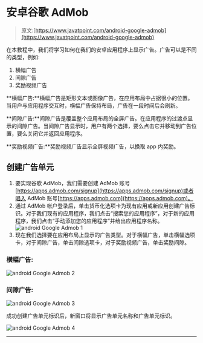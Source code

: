 # 安卓谷歌 AdMob

> 原文:[https://www.javatpoint.com/android-google-admob](https://www.javatpoint.com/android-google-admob)

在本教程中，我们将学习如何在我们的安卓应用程序上显示广告。广告可以是不同的类型，例如:

1.  横幅广告
2.  间隙广告
3.  奖励视频广告

**横幅广告:**横幅广告是矩形文本或图像广告，在应用布局中占据很小的位置。当用户与应用程序交互时，横幅广告保持布局，广告在一段时间后会刷新。

**间隙广告:**间隙广告是覆盖整个应用布局的全屏广告。在应用程序的过渡点显示的间隙广告。当间隙广告显示时，用户有两个选择，要么点击它并移动到广告位置，要么关闭它并返回应用程序。

**奖励视频广告:**奖励视频广告显示全屏视频广告，以换取 app 内奖励。

## 创建广告单元

1.  要实现谷歌 AdMob，我们需要创建 AdMob 账号[https://apps.admob.com/signup](https://apps.admob.com/signup)或者唱入 AdMob 账号[https://apps.admob.com](https://apps.admob.com)。
2.  通过 AdMob 帐户登录后，单击货币化选项卡为现有应用或新应用创建广告标识。对于我们现有的应用程序，我们点击“搜索您的应用程序”，对于新的应用程序，我们点击“手动添加您的应用程序”并给出应用程序名称。
    ![android Google Admob 1](../Images/d68756513ff57a6f2c31622002323ab3.png)
3.  现在我们选择要在应用布局上显示的广告类型。对于横幅广告，单击横幅选项卡，对于间隙广告，单击间隙选项卡，对于奖励视频广告，单击奖励间隙。

### 横幅广告:

![android Google Admob 2](../Images/7901e88f7627e0b18948bb5c3ed67cf3.png)

### 间隙广告:

![android Google Admob 3](../Images/8a1205d04f5137a485e72dff414e85db.png)

成功创建广告单元标识后，新窗口将显示广告单元名称和广告单元标识。

![android Google Admob 4](../Images/02bf5b1a604c23214d0210e6b2aea3db.png)

* * *